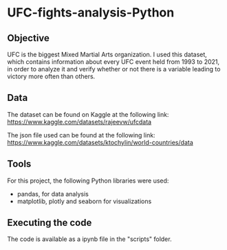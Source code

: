 # UFC-fights-analysis-Python

## Objective 
UFC is the biggest Mixed Martial Arts organization. I used this dataset, which contains information about every UFC event held from 1993 to 2021, in order to analyze it and verify whether or not there is a variable leading to victory more often than others.

## Data
The dataset can be found on Kaggle at the following link: https://www.kaggle.com/datasets/rajeevw/ufcdata

The json file used can be found at the following link: https://www.kaggle.com/datasets/ktochylin/world-countries/data

## Tools
For this project, the following Python libraries were used:
- pandas, for data analysis
- matplotlib, plotly and seaborn for visualizations

## Executing the code
The code is available as a ipynb file in the "scripts" folder. 
